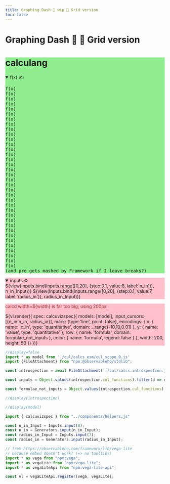 ```yaml
---
title: Graphing Dash 🏃 wip 🚧 Grid version
toc: false
---
```


# Graphing Dash 🏃 🚧 Grid version

<style>
#observablehq-main {
  max-width: 2000px;
}
</style>

<div class="grid grid-cols-2" style="grid-auto-rows: auto; gap: 0.5rem">
  <div class="grid-rowspan-2 card" style="background: lightgreen">
    <h1>calculang</h1>
    <!-- can I collapse things responsively? -->
    <details open><summary>f(x) ✍️</summary>
    <pre>
f(x)
f(x)
f(x)
f(x)
f(x)
f(x)
f(x)
f(x)
f(x)
f(x)
f(x)
f(x)
f(x)
f(x)
f(x)
f(x)
f(x)
f(x)
f(x)
f(x)
f(x)
f(x)
f(x)
f(x)
f(x)
f(x)
f(x)
f(x)
f(x)
f(x)
f(x)
f(x)
f(x)
f(x)
f(x)
f(x)
(and pre gets mashed by Framework if I leave breaks?)</pre>
    </details>
  </div>
  <div class="card" style="background: pink">
    <details open><summary>inputs ⚙️</summary>
    ${view(Inputs.bind(Inputs.range([0,20], {step:0.1, value:8, label:'n_in'}), n_in_Input))}
    ${view(Inputs.bind(Inputs.range([0,20], {step:0.1, value:7, label:'radius_in'}), radius_in_Input))}
    </details>
  </div>
  <div class="card" style="background: pink">
    <p style="color:brown">calcd width=${width} is far too big; using 200px:</p>
    ${vl.render({
  spec: calcuvizspec({
    models: [model],
    input_cursors: [{n_in:n_in, radius_in}],
    mark: {type:'line', point: false},
    encodings: {
      x: { name: 'x_in', type: 'quantitative', domain: _.range(-10,10,0.01) },
      y: { name: 'value', type: 'quantitative' },
      row: { name: 'formula', domain: formulae_not_inputs },
      color: { name: 'formula', legend: false }
    },
    width: 200,
    height: 50
  })
})}
  </div>
</div>


```js
//display=false
import * as model from './cul/calcs_esm/cul_scope_0.js'
import {FileAttachment} from "npm:@observablehq/stdlib";

const introspection = await FileAttachment('./cul/calcs.introspection.json').json()

const inputs = Object.values(introspection.cul_functions).filter(d => d.reason == 'input definition').map(d => d.name).sort()

const formulae_not_inputs = Object.values(introspection.cul_functions).filter(d => d.reason == 'definition' && inputs.indexOf(d.name+'_in') == -1).map(d => d.name)

//display(introspection)

//display(model)

import { calcuvizspec } from "../components/helpers.js"
```


```js
const n_in_Input = Inputs.input(8);
const n_in = Generators.input(n_in_Input);
const radius_in_Input = Inputs.input(7);
const radius_in = Generators.input(radius_in_Input);
```

```js
// from https://observablehq.com/framework/lib/vega-lite
// because embed doesn't work? (=> no tooltips)
import * as vega from "npm:vega";
import * as vegaLite from "npm:vega-lite";
import * as vegaLiteApi from "npm:vega-lite-api";

const vl = vegaLiteApi.register(vega, vegaLite);
```